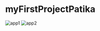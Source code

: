 # myFirstProjectPatika
![app1](https://user-images.githubusercontent.com/94168554/171807510-c713d788-5702-4c35-bb9c-8eee3c3d01f3.JPG)
![app2](https://user-images.githubusercontent.com/94168554/171807513-fea90203-0815-471c-a781-14e74450679a.JPG)
